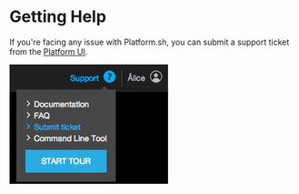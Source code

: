 # Getting Help

If you're facing any issue with Platform.sh, you can submit a support
ticket from the [Platform UI](/web-ui).

![](/overview/images/support-ticket.png)
